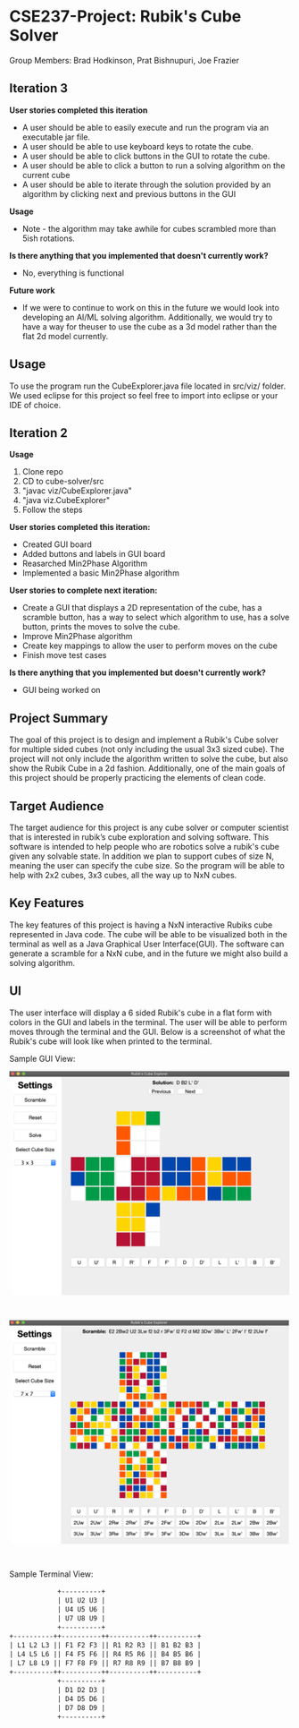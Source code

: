 # CSE237-Project: Rubik's Cube Solver

Group Members: Brad Hodkinson, Prat Bishnupuri, Joe Frazier

## Iteration 3

**User stories completed this iteration**
* A user should be able to easily execute and run the program via an executable jar file.
* A user should be able to use keyboard keys to rotate the cube.
* A user should be able to click buttons in the GUI to rotate the cube.
* A user should be able to click a button to run a solving algorithm on the current cube
* A user should be able to iterate through the solution provided by an algorithm by clicking next and previous buttons in the GUI

**Usage**
* Note - the algorithm may take awhile for cubes scrambled more than 5ish rotations.


**Is there anything that you implemented that doesn't currently work?**
* No, everything is functional

**Future work**
* If we were to continue to work on this in the future we would look into developing an AI/ML solving algorithm. Additionally, we would try to have a way for theuser to use the cube as a 3d model rather than the flat 2d model currently.

## Usage
To use the program run the CubeExplorer.java file located in src/viz/ folder. We used eclipse for this project so feel free to import into eclipse or your IDE of choice.

## Iteration 2
**Usage**
1. Clone repo
2. CD to cube-solver/src
3. "javac viz/CubeExplorer.java"
4. "java viz.CubeExplorer"
5. Follow the steps


**User stories completed this iteration:**
* Created GUI board
* Added buttons and labels in GUI board
* Reasarched Min2Phase Algorithm
* Implemented a basic Min2Phase algorithm
 
 
**User stories to complete next iteration:**
* Create a GUI that displays a 2D representation of the cube, has a scramble button, has a way to select which algorithm to use, has a solve button, prints the moves to solve the cube.
* Improve Min2Phase algorithm
* Create key mappings to allow the user to perform moves on the cube
* Finish move test cases
 
 
**Is there anything that you implemented but doesn't currently work?**
* GUI being worked on







## Project Summary
The goal of this project is to design and implement a Rubik's Cube solver for multiple sided cubes (not only including the usual 3x3 sized cube). The project will not only include the algorithm written to solve the cube, but also show the Rubik Cube in a 2d fashion. Additionally, one of the main goals of this project should be properly practicing the elements of clean code.

## Target Audience
The target audience for this project is any cube solver or computer scientist that is interested in rubik’s cube exploration and solving software. This software is intended to help people who are robotics solve a rubik's cube given any solvable state. In addition we plan to support cubes of size N, meaning the user can specify the cube size. So the program will be able to help with 2x2 cubes, 3x3 cubes, all the way up to NxN cubes.

## Key Features
The key features of this project is having a NxN interactive Rubiks cube represented in Java code. The cube will be able to be visualized both in the terminal as well as a Java Graphical User Interface(GUI). The software can generate a scramble for a NxN cube, and in the future we might also build a solving algorithm.
## UI
The user interface will display a 6 sided Rubik's cube in a flat form with colors in the GUI and labels in the terminal. The user will be able to perform moves through the terminal and the GUI. Below is a screenshot of what the Rubik's cube will look like when printed to the terminal.

Sample GUI View:
<p>
    <img align="center" src="cube-solver/src/viz/assets/solve_example.png" height="400">
</p>
<br>
<p>
    <img align="center" src="cube-solver/src/viz/assets/big_cube_example.png" height="400">
</p>
<br>

Sample Terminal View:
```
            +----------+
            | U1 U2 U3 |
            | U4 U5 U6 |
            | U7 U8 U9 |
            +----------+
+----------++----------++----------++----------+
| L1 L2 L3 || F1 F2 F3 || R1 R2 R3 || B1 B2 B3 |
| L4 L5 L6 || F4 F5 F6 || R4 R5 R6 || B4 B5 B6 |
| L7 L8 L9 || F7 F8 F9 || R7 R8 R9 || B7 B8 B9 |
+----------++----------++----------++----------+
            +----------+
            | D1 D2 D3 |
            | D4 D5 D6 |
            | D7 D8 D9 |
            +----------+
```
